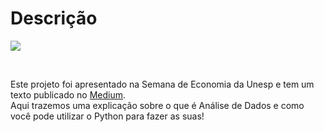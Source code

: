 # Descrição 

![](https://github.com/Data-Aqa/conteudo/blob/master/analise%20ucrania/imagens/mapa_animado.gif)

<br>

Este projeto foi apresentado na Semana de Economia da Unesp e tem um texto publicado no [Medium](https://medium.com/p/98bc0c1bc411/edit).<br>
Aqui trazemos uma explicação sobre o que é Análise de Dados e como você pode utilizar 
o Python para fazer as suas! 
